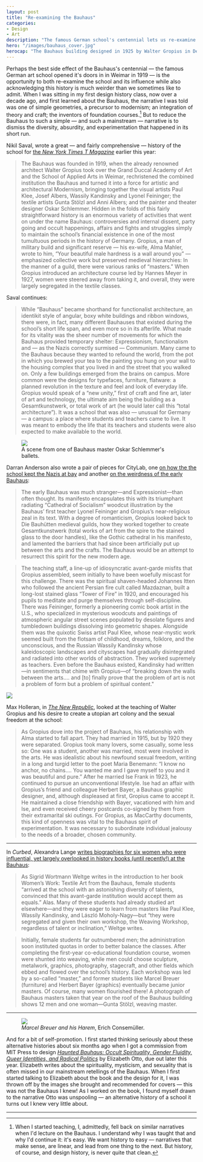```yaml
---
layout: post
title: "Re-examining the Bauhaus"
categories:
- Design
- Art
description: "The famous German school's centennial lets us re-examine the history we thought we knew."
hero: "/images/bauhaus_cover.jpg"
herocap: "The Bauhaus building designed in 1925 by Walter Gropius in Dessau, Germany"
---
```


Perhaps the best side effect of the Bauhaus's centennial — the famous German art school opened it's doors in in Weimar in 1919 — is the opportunity to both re-examine the school and its influence while also acknowledging this history is much weirder than we sometimes like to admit. When I was sitting in my first design history class, now over a decade ago, and first learned about the Bauhaus, the narrative I was told was one of simple geometries, a precursor to modernism; an integration of theory and craft; the inventors of foundation courses.[^1] But to reduce the Bauhaus to such a simple — and such a mainstream — narrative is to dismiss the diversity, absurdity, and experimentation that happened in its short run.

Nikil Saval, wrote a great — and fairly comprehensive — history of the school for [the *New York Times T Magazine*](https://www.nytimes.com/2019/02/04/t-magazine/bauhaus-school-architecture-history.html) earlier this year:

> The Bauhaus was founded in 1919, when the already renowned architect Walter Gropius took over the Grand Duccal Academy of Art and the School of Applied Arts in Weimar, rechristened the combined institution the Bauhaus and turned it into a force for artistic and architectural Modernism, bringing together the visual artists Paul Klee, Josef Albers, Wassily Kandinsky and Lyonel Feininger; the textile artists Gunta Stölzl and Anni Albers; and the painter and theater designer Oskar Schlemmer. Hidden in the folds of this fairly straightforward history is an enormous variety of activities that went on under the name Bauhaus: controversies and internal dissent, party going and occult happenings, affairs and fights and struggles simply to maintain the school’s financial existence in one of the most tumultuous periods in the history of Germany. Gropius, a man of military build and significant reserve — his ex-wife, Alma Mahler, wrote to him, “Your beautiful male hardness is a wall around you” — emphasized collective work but preserved medieval hierarchies: In the manner of a guild, there were various ranks of “masters.” When Gropius introduced an architecture course led by Hannes Meyer in 1927, women were steered away from taking it, and overall, they were largely segregated in the textile classes.

Saval continues:

> While “Bauhaus” became shorthand for functionalist architecture, an identikit style of angular, boxy white buildings and ribbon windows, there were, in fact, many different Bauhauses that existed during the school’s short life span, and even more so in its afterlife. What made for its vitality was the sheer number of movements for which the Bauhaus provided temporary shelter: Expressionism, functionalism and — as the Nazis correctly surmised — Communism. Many came to the Bauhaus because they wanted to refound the world, from the pot in which you brewed your tea to the painting you hung on your wall to the housing complex that you lived in and the street that you walked on. Only a few buildings emerged from the brains on campus. More common were the designs for typefaces, furniture, flatware: a planned revolution in the texture and feel and look of everyday life. Gropius would speak of a “new unity,” first of craft and fine art, later of art and technology, the ultimate aim being the building as a Gesamtkunstwerk, or total work of art (he would later call this “total architecture”). It was a school that was also — unusual for Germany — a campus: a place where students and teachers came to live. It was meant to embody the life that its teachers and students were also expected to make available to the world.

<figure>
<img src="/images/bauhaus_schlemmer.jpg">
<figcaption>A scene from one of Bauhaus master Oskar Schlemmer's ballets.</figcaption>
</figure>

Darran Anderson also wrote a pair of pieces for CityLab, one [on how the the school kept the Nazis at bay](https://www.citylab.com/design/2019/03/walter-gropius-bauhaus-art-school-nazi-germany-anniversary/583999/) and another [on the weirdness of the early Bauhaus](https://www.citylab.com/design/2019/03/bauhaus-art-school-100-anniversary-weird-creative-gropius/584188/):

> The early Bauhaus was much stranger—and Expressionist—than often thought. Its manifesto encapsulates this with its triumphant radiating “Cathedral of Socialism” woodcut illustration by the Bauhaus’ first teacher Lyonel Feininger and Gropius’s near-religious zeal in its text. With a degree of romanticism, Gropius looked back to Die Bauhütten medieval guilds, how they worked together to create Gesamtkunstwerk (total works of art from the spire to the stained glass to the door handles), like the Gothic cathedral in his manifesto, and lamented the barriers that had since been artificially put up between the arts and the crafts. The Bauhaus would be an attempt to resurrect this spirit for the new modern age.

> The teaching staff, a line-up of idiosyncratic avant-garde misfits that Gropius assembled, seem initially to have been woefully miscast for this challenge. There was the spiritual shaven-headed Johannes Itten who followed the ancient Persian fire cult called Mazdaznan, built a long-lost stained glass “Tower of Fire” in 1920, and encouraged his pupils to meditate and purge themselves through self-discipline. There was Feininger, formerly a pioneering comic book artist in the U.S., who specialized in mysterious woodcuts and paintings of atmospheric angular street scenes populated by desolate figures and tumbledown buildings dissolving into geometric shapes. Alongside them was the quixotic Swiss artist Paul Klee, whose near-mystic work seemed built from the flotsam of childhood, dreams, folklore, and the unconscious, and the Russian Wassily Kandinsky whose kaleidoscopic landscapes and cityscapes had gradually disintegrated and radiated into other worlds of abstraction. They worked supremely as teachers. Even before the Bauhaus existed, Kandinsky had written—in sentiments that chime with Gropius—of “breaking down the walls between the arts.... and [to] finally prove that the problem of art is not a problem of form but a problem of spiritual content."

<img src="/images/bauhaus-itten.jpg">

Max Holleran, in [*The New Republic*](https://newrepublic.com/article/153281/walter-gropius-man-built-bauhaus-book-review), looked at the teaching of Walter Gropius and his desire to create a utopian art colony and the sexual freedom at the school:

> As Gropius dove into the project of Bauhaus, his relationship with Alma started to fall apart. They had married in 1915, but by 1920 they were separated. Gropius took many lovers, some casually, some less so: One was a student, another was married, most were involved in the arts. He was idealistic about his newfound sexual freedom, writing in a long and turgid letter to the poet Maria Benemann: “I know no anchor, no chains…. You wanted me and I gave myself to you and it was beautiful and pure.” After he married Ise Frank in 1923, he continued to pursue an unconventional lifestyle. Ise had an affair with Gropius’s friend and colleague Herbert Bayer, a Bauhaus graphic designer, and, although displeased at first, Gropius came to accept it. He maintained a close friendship with Bayer, vacationed with him and Ise, and even received cheery postcards co-signed by them from their extramarital ski outings. For Gropius, as MacCarthy documents, this kind of openness was vital to the Bauhaus spirit of experimentation. It was necessary to subordinate individual jealousy to the needs of a broader, chosen community.

* * *

In *Curbed*, Alexandra Lange [writes biographies for six women who were influential, yet largely overlooked in history books (until recently!) at the Bauhaus](https://www.curbed.com/2019/4/3/18292421/bauhaus-women-designers-artists):

> As Sigrid Wortmann Weltge writes in the introduction to her book Women’s Work: Textile Art from the Bauhaus, female students “arrived at the school with an astonishing diversity of talents, convinced that this avant-garde institution would accept them as equals.” Alas. Many of these students had already studied art elsewhere—and they were eager to learn from masters like Paul Klee, Wassily Kandinsky, and László Moholy-Nagy—but “they were segregated and given their own workshop, the Weaving Workshop, regardless of talent or inclination,” Weltge writes.

> Initially, female students far outnumbered men; the administration soon instituted quotas in order to better balance the classes. After completing the first-year co-educational foundation course, women were shunted into weaving, while men could choose sculpture, metalwork, graphics, photography, stagecraft, and other fields which ebbed and flowed over the school’s history. Each workshop was led by a so-called “master,” and former students like Marcel Breuer (furniture) and Herbert Bayer (graphics) eventually became junior masters. Of course, many women flourished there! A photograph of Bauhaus masters taken that year on the roof of the Bauhaus building shows 12 men and one woman—Gunta Stölzl, weaving master.

* * *

<figure>
<img src="/images/bauhaus-harem.jpg">
<figcaption><i>Marcel Breuer and his Harem</i>, Erich Consemüller.</figcaption>
</figure>

And for a bit of self-promotion. I first started thinking seriously about these alternative histories about six months ago when I got a commission from MIT Press to design [*Haunted Bauhaus: Occult Spirituality, Gender Fluidity, Queer Identities, and Radical Politics*](https://mitpress.mit.edu/books/haunted-bauhaus) by Elizabeth Otto, due out later this year. Elizabeth writes about the spirituality, mysticism, and sexuality that is often missed in our mainstream retellings of the Bauhaus. When I first started talking to Elizabeth about the book and the design for it, I was thrown off by the images she brought and recommended for covers — this was not the Bauhaus I knew! As I worked on the book, I found myself drawn to the narrative Otto was unspooling — an alternative history of a school it turns out I knew very little about.

* * *

[^1]: When I started teaching, I, admittedly, fell back on similar narratives when I'd lecture on the Bauhaus. I understand why I was taught that and why I'd continue it: it's easy. We want history to easy — narratives that make sense, are linear, and lead from one thing to the next. But history, of course, and design history, is never quite that clean.
